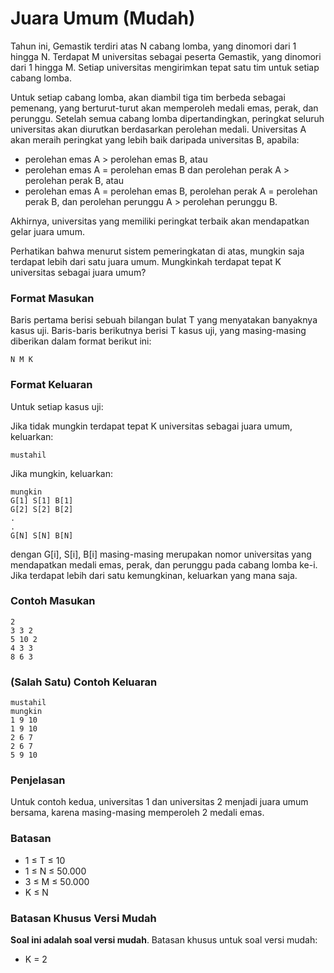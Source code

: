 # Juara Umum (Mudah)

Tahun ini, Gemastik terdiri atas N cabang lomba, yang dinomori dari 1 hingga N. Terdapat M universitas sebagai peserta Gemastik, yang dinomori dari 1 hingga M. Setiap universitas mengirimkan tepat satu tim untuk setiap cabang lomba.

Untuk setiap cabang lomba, akan diambil tiga tim berbeda sebagai pemenang, yang berturut-turut akan memperoleh medali emas, perak, dan perunggu. Setelah semua cabang lomba dipertandingkan, peringkat seluruh universitas akan diurutkan berdasarkan perolehan medali. Universitas A akan meraih peringkat yang lebih baik daripada universitas B, apabila:

- perolehan emas A > perolehan emas B, atau
- perolehan emas A = perolehan emas B dan perolehan perak A > perolehan perak B, atau
- perolehan emas A = perolehan emas B, perolehan perak A = perolehan perak B, dan perolehan perunggu A > perolehan perunggu B.

Akhirnya, universitas yang memiliki peringkat terbaik akan mendapatkan gelar juara umum.

Perhatikan bahwa menurut sistem pemeringkatan di atas, mungkin saja terdapat lebih dari satu juara umum. Mungkinkah terdapat tepat K universitas sebagai juara umum?

### Format Masukan

Baris pertama berisi sebuah bilangan bulat T yang menyatakan banyaknya kasus uji. Baris-baris berikutnya berisi T kasus uji, yang masing-masing diberikan dalam format berikut ini:

```
N M K
```

### Format Keluaran

Untuk setiap kasus uji:

Jika tidak mungkin terdapat tepat K universitas sebagai juara umum, keluarkan:

```
mustahil
```

Jika mungkin, keluarkan:

```
mungkin
G[1] S[1] B[1]
G[2] S[2] B[2]
.
.
G[N] S[N] B[N]
```

dengan G[i], S[i], B[i] masing-masing merupakan nomor universitas yang mendapatkan medali emas, perak, dan perunggu pada cabang lomba ke-i. Jika terdapat lebih dari satu kemungkinan, keluarkan yang mana saja.

### Contoh Masukan

```
2
3 3 2
5 10 2
4 3 3
8 6 3
```

### (Salah Satu) Contoh Keluaran

```
mustahil
mungkin
1 9 10
1 9 10
2 6 7
2 6 7
5 9 10
```

### Penjelasan

Untuk contoh kedua, universitas 1 dan universitas 2 menjadi juara umum bersama, karena masing-masing memperoleh 2 medali emas.

### Batasan

- 1 ≤ T ≤ 10
- 1 ≤ N ≤ 50.000
- 3 ≤ M ≤ 50.000
- K ≤ N

### Batasan Khusus Versi Mudah

**Soal ini adalah soal versi mudah**. Batasan khusus untuk soal versi mudah:

- K = 2
